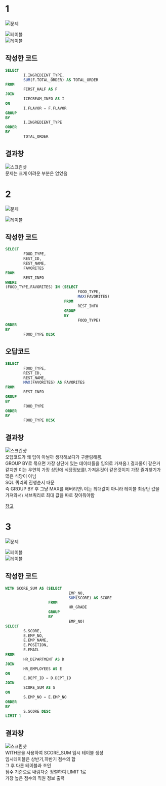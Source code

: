 # 1

![문제](/SQL/img/image.png)

![테이블](/SQL/img/20241104_231934.png)\
![테이블](/SQL/img/20241104_231952.png)

## 작성한 코드
```sql
SELECT 
        I.INGREDIENT_TYPE, 
        SUM(F.TOTAL_ORDER) AS TOTAL_ORDER
FROM 
        FIRST_HALF AS F
JOIN 
        ICECREAM_INFO AS I
ON 
        I.FLAVOR = F.FLAVOR
GROUP 
BY 
        I.INGREDIENT_TYPE
ORDER 
BY 
        TOTAL_ORDER
```

## 결과창
![스크린샷](/SQL/img/20241104_232235.png)\
문제는 크게 어려운 부분은 없었음

# 2

![문제](/SQL/img/20241104_235627.png)

![테이블](/SQL/img/20241104_235643.png)

## 작성한 코드
```sql
SELECT 
        FOOD_TYPE,
        REST_ID,
        REST_NAME,
        FAVORITES
FROM 
        REST_INFO
WHERE 
(FOOD_TYPE,FAVORITES) IN (SELECT 
                                FOOD_TYPE,
                                MAX(FAVORITES) 
                          FROM 
                                REST_INFO
                          GROUP 
                          BY 
                                FOOD_TYPE)
ORDER 
BY 
        FOOD_TYPE DESC
```

## 오답코드
```sql
SELECT 
        FOOD_TYPE,
        REST_ID,
        REST_NAME,
        MAX(FAVORITES) AS FAVORITES
FROM 
        REST_INFO
GROUP 
BY
        FOOD_TYPE
ORDER 
BY 
        FOOD_TYPE DESC
```

## 결과창
![스크린샷](/SQL/img/20241105_003136.png)\
오답코드가 왜 답이 아닐까 생각해보다가 구글링해봄.\
GROUP BY로 묶으면 가장 상단에 있는 데이터들을 임의로 가져옴.\ 
결과물이 같은거 같지만 이는 우연히 가장 상단에 식당정보를\ 
가져온것이 같은것이지 가장 즐겨찾기가 많은 식당이 아님\
SQL 쿼리의 진행순서 때문\
즉 GROUP BY 후 그냥 MAX를 해버리면\ 
이는 최대값이 아니라 테이블 최상단 값을 가져와서\ 
서브쿼리로 최대 값을 따로 찾아줘야함

<a href="https://school.programmers.co.kr/questions/38854/">참고</a>


# 3

![문제](/SQL/img/20241105_002403.png)

![테이블](/SQL/img/20241105_002420.png)\
![테이블](/SQL/img/20241105_002438.png)

## 작성한 코드
```sql
WITH SCORE_SUM AS (SELECT 
                            EMP_NO,
                            SUM(SCORE) AS SCORE 
                   FROM 
                            HR_GRADE 
                   GROUP 
                   BY 
                            EMP_NO)
SELECT 
        S.SCORE,
        E.EMP_NO,
        E.EMP_NAME,
        E.POSITION,
        E.EMAIL
FROM 
        HR_DEPARTMENT AS D
JOIN 
        HR_EMPLOYEES AS E
ON 
        E.DEPT_ID = D.DEPT_ID
JOIN 
        SCORE_SUM AS S
ON 
        S.EMP_NO = E.EMP_NO
ORDER 
BY 
        S.SCORE DESC
LIMIT 1
```

## 결과창
![스크린샷](/SQL/img/20241105_002845.png)\
WITH문을 사용하여 SCORE_SUM 임시 테이블 생성\
임시테이블은 상반기,하반기 점수의 합\
그 후 다른 테이블과 조인\
점수 기준으로 내림차순 정렬하여 LIMIT 1로\
가장 높은 점수의 직원 정보 출력
